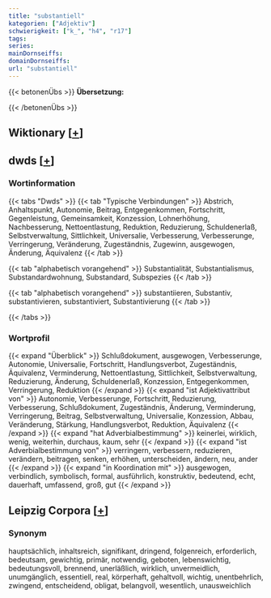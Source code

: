 ```yaml
---
title: "substantiell"
kategorien: ["Adjektiv"]
schwierigkeit: ["k_", "h4", "r17"]
tags:
series:
mainDornseiffs:
domainDornseiffs:
url: "substantiell"
---
```


{{< betonenÜbs >}}
**Übersetzung:**  
  
{{< /betonenÜbs >}}

## Wiktionary [[+](https://de.wiktionary.org/wiki/substantiell)]



## dwds [[+](https://www.dwds.de/wb/substantiell)]

### Wortinformation
{{< tabs "Dwds" >}}
{{< tab "Typische Verbindungen" >}}
Abstrich, Anhaltspunkt, Autonomie, Beitrag, Entgegenkommen, Fortschritt, Gegenleistung, Gemeinsamkeit, Konzession, Lohnerhöhung, Nachbesserung, Nettoentlastung, Reduktion, Reduzierung, Schuldenerlaß, Selbstverwaltung, Sittlichkeit, Universalie, Verbesserung, Verbesserunge, Verringerung, Veränderung, Zugeständnis, Zugewinn, ausgewogen, Änderung, Äquivalenz
{{< /tab >}}

{{< tab "alphabetisch vorangehend" >}}
Substantialität, Substantialismus, Substandardwohnung, Substandard, Subspezies
{{< /tab >}}

{{< tab "alphabetisch vorangehend" >}}
substantiieren, Substantiv, substantivieren, substantiviert, Substantivierung
{{< /tab >}}

{{< /tabs >}}

### Wortprofil
{{< expand "Überblick" >}} Schlußdokument, ausgewogen, Verbesserunge, Autonomie, Universalie, Fortschritt, Handlungsverbot, Zugeständnis, Äquivalenz, Verminderung, Nettoentlastung, Sittlichkeit, Selbstverwaltung, Reduzierung, Änderung, Schuldenerlaß, Konzession, Entgegenkommen, Verringerung, Reduktion {{< /expand >}}
{{< expand "ist Adjektivattribut von" >}} Autonomie, Verbesserunge, Fortschritt, Reduzierung, Verbesserung, Schlußdokument, Zugeständnis, Änderung, Verminderung, Verringerung, Beitrag, Selbstverwaltung, Universalie, Konzession, Abbau, Veränderung, Stärkung, Handlungsverbot, Reduktion, Äquivalenz {{< /expand >}}
{{< expand "hat Adverbialbestimmung" >}} keinerlei, wirklich, wenig, weiterhin, durchaus, kaum, sehr {{< /expand >}}
{{< expand "ist Adverbialbestimmung von" >}} verringern, verbessern, reduzieren, verändern, beitragen, senken, erhöhen, unterscheiden, ändern, neu, ander {{< /expand >}}
{{< expand "in Koordination mit" >}} ausgewogen, verbindlich, symbolisch, formal, ausführlich, konstruktiv, bedeutend, echt, dauerhaft, umfassend, groß, gut {{< /expand >}}

## Leipzig Corpora [[+](https://corpora.uni-leipzig.de/en/res?word=substantiell&corpusId=deu_newscrawl-public_2018)]


### Synonym
hauptsächlich, inhaltsreich, signifikant, dringend, folgenreich, erforderlich, bedeutsam, gewichtig, primär, notwendig, geboten, lebenswichtig, bedeutungsvoll, brennend, unerläßlich, wirklich, unvermeidlich, unumgänglich, essentiell, real, körperhaft, gehaltvoll, wichtig, unentbehrlich, zwingend, entscheidend, obligat, belangvoll, wesentlich, unausweichlich

